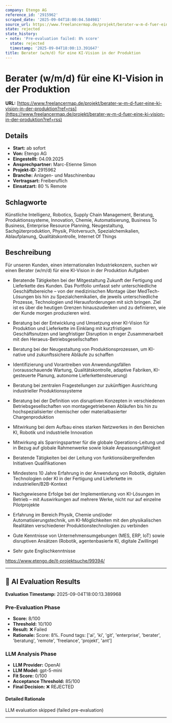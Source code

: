```yaml
---
company: Etengo AG
reference_id: '2915962'
scraped_date: '2025-09-04T18:00:04.584981'
source_url: https://www.freelancermap.de/projekt/berater-w-m-d-fuer-eine-ki-vision-in-der-produktion?ref=rss
state: rejected
state_history:
- note: 'Pre-evaluation failed: 8% score'
  state: rejected
  timestamp: '2025-09-04T18:00:13.391647'
title: Berater (w/m/d) für eine KI-Vision in der Produktion
---
```



# Berater (w/m/d) für eine KI-Vision in der Produktion
**URL:** [https://www.freelancermap.de/projekt/berater-w-m-d-fuer-eine-ki-vision-in-der-produktion?ref=rss](https://www.freelancermap.de/projekt/berater-w-m-d-fuer-eine-ki-vision-in-der-produktion?ref=rss)
## Details
- **Start:** ab sofort
- **Von:** Etengo AG
- **Eingestellt:** 04.09.2025
- **Ansprechpartner:** Marc-Etienne Simon
- **Projekt-ID:** 2915962
- **Branche:** Anlagen- und Maschinenbau
- **Vertragsart:** Freiberuflich
- **Einsatzart:** 80
                                                % Remote

## Schlagworte
Künstliche Intelligenz, Robotics, Supply Chain Management, Beratung, Produktionssysteme, Innovation, Chemie, Automatisierung, Business To Business, Enterprise Resource Planning, Neugestaltung, Sachgüterproduktion, Physik, Pilotversuch, Spezialchemikalien, Ablaufplanung, Qualitätskontrolle, Internet Of Things

## Beschreibung
Für unseren Kunden, einen internationalen Industriekonzern, suchen wir einen Berater (w/m/d) für eine KI-Vision in der Produktion
Aufgaben

- Beratende Tätigkeiten bei der Mitgestaltung Zukunft der Fertigung und Lieferkette des Kunden. Das Portfolio umfasst sehr unterschiedliche Geschäftsbereiche – von der medizinischen Montage über MedTech-Lösungen bis hin zu Spezialchemikalien, die jeweils unterschiedliche Prozesse, Technologien und Herausforderungen mit sich bringen. Ziel ist es über die heutigen Grenzen hinauszudenken und zu definieren, wie der Kunde morgen produzieren wird.
- Beratung bei der Entwicklung und Umsetzung einer KI-Vision für Produktion und Lieferkette im Einklang mit kurzfristigem Geschäftsnutzen und langfristiger Disruption in enger Zusammenarbeit mit den Heraeus-Betriebsgesellschaften
- Beratung bei der Neugestaltung von Produktionsprozessen, um KI-native und zukunftssichere Abläufe zu schaffen
- Identifizierung und Vorantreiben von Anwendungsfällen (vorausschauende Wartung, Qualitätskontrolle, adaptive Fabriken, KI-gesteuerte Planung, autonome Lieferkettensteuerung)
- Beratung bei zentralen Fragestellungen zur zukünftigen Ausrichtung industrieller Produktionssysteme
- Beratung bei der Definition von disruptiven Konzepten in verschiedenen Betriebsgesellschaften von montagegetriebenen Abläufen bis hin zu hochspezialisierter chemischer oder materialbasierter Chargenproduktion
- Mitwirkung bei dem Aufbau eines starken Netzwerkes in den Bereichen KI, Robotik und industrielle Innovation
- Mitwirkung als Sparringspartner für die globale Operations-Leitung und in Bezug auf globale Rahmenwerke sowie lokale Anpassungsfähigkeit
- Beratende Tätigkeiten bei der Leitung von funktionsübergreifenden Initiativen
Qualifikationen

- Mindestens 10 Jahre Erfahrung in der Anwendung von Robotik, digitalen Technologien oder KI in der Fertigung und Lieferkette im industriellen/B2B-Kontext
- Nachgewiesene Erfolge bei der Implementierung von KI-Lösungen im Betrieb – mit Auswirkungen auf mehrere Werke, nicht nur auf einzelne Pilotprojekte
- Erfahrung im Bereich Physik, Chemie und/oder Automatisierungstechnik, um KI-Möglichkeiten mit den physikalischen Realitäten verschiedener Produktionstechnologien zu verbinden
- Gute Kenntnisse von Unternehmensumgebungen (MES, ERP, IoT) sowie disruptiven Ansätzen (Robotik, agentenbasierte KI, digitale Zwillinge)
- Sehr gute Englischkenntnisse

https://www.etengo.de/it-projektsuche/99394/

---

## 🤖 AI Evaluation Results

**Evaluation Timestamp:** 2025-09-04T18:00:13.389968

### Pre-Evaluation Phase
- **Score:** 8/100
- **Threshold:** 10/100
- **Result:** ❌ Failed
- **Rationale:** Score: 8%. Found tags: ['ai', 'ki', 'git', 'enterprise', 'berater', 'beratung', 'remote', 'freelance', 'projekt', 'ant']

### LLM Analysis Phase
- **LLM Provider:** OpenAI
- **LLM Model:** gpt-5-mini
- **Fit Score:** 0/100
- **Acceptance Threshold:** 85/100
- **Final Decision:** ❌ REJECTED

#### Detailed Rationale
LLM evaluation skipped (failed pre-evaluation)

---
